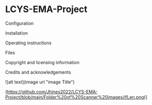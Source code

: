 # LCYS-EMA-Project

Configuration

Installation

Operating instructions

Files

Copyright and licensing information

Credits and acknowledgements

![alt text](image url "image Title")

(https://github.com/Jhines2022/LCYS-EMA-Project/blob/main/Folder%20of%20Scanner%20images/ifLen.png)]

